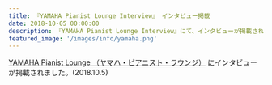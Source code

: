 ```yaml
---
title: 『YAMAHA Pianist Lounge Interview』 インタビュー掲載
date: 2018-10-05 00:00:00
description: 『YAMAHA Pianist Lounge Interview』にて、インタビューが掲載されました。
featured_image: '/images/info/yamaha.png'
---
```

  [YAMAHA Pianist Lounge （ヤマハ・ピアニスト・ラウンジ）](https://jp.yamaha.com/sp/products/keyboards/pianist-lounge/interview/hayatosumino/p1/) にインタビューが掲載されました。(2018.10.5)

<div class="iframely-embed"><div class="iframely-responsive" style="padding-bottom: 33.3333%; padding-top: 120px;"><a href="https://jp.yamaha.com/sp/pianist-lounge/interview/hayatosumino/p1/" data-iframely-url="//cdn.iframe.ly/TR4YjAY"></a></div></div><script async src="//cdn.iframe.ly/embed.js" charset="utf-8"></script>

